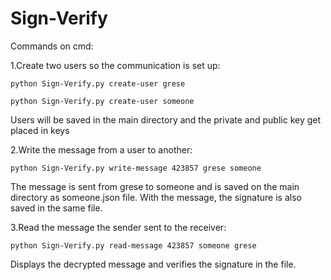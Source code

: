 # Sign-Verify

Commands on cmd:

1.Create two users so the communication is set up:

	python Sign-Verify.py create-user grese

	python Sign-Verify.py create-user someone

Users will be saved in the main directory and the private and public key get placed in keys

2.Write the message from a user to another:

	python Sign-Verify.py write-message 423857 grese someone

The message is sent from grese to someone and is saved on the main directory as someone.json file.
With the message, the signature is also saved in the same file.

3.Read the message the sender sent to the receiver:

	python Sign-Verify.py read-message 423857 someone grese

Displays the decrypted message and verifies the signature in the file.




